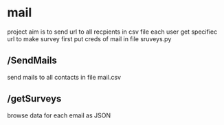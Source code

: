# mail
project aim is to send url to all recpients  in csv file each user get specifiec url to make survey 
first put creds of mail in file sruveys.py
## /SendMails
 send mails to all contacts in file mail.csv


## /getSurveys
 browse data for each email as JSON
